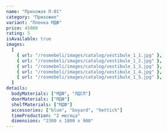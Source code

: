 ```yaml
---
name: "Прихожая П-01"
category: "Прихожие"
variant: "Пленка МДФ"
price: 45000
rating: 5
isAvailable: true
images:
  [
    { url: "/rosmebeli/images/catalog/vestibule_1_1.jpg" },
    { url: "/rosmebeli/images/catalog/vestibule_1_2.jpg" },
    { url: "/rosmebeli/images/catalog/vestibule_1_3.jpg" },
    { url: "/rosmebeli/images/catalog/vestibule_1_4.jpg" },
    { url: "/rosmebeli/images/catalog/vestibule_1_5.jpg" },
  ]
details:
  bodyMaterials: ["МДФ", "ЛДСП"]
  doorMaterials: ["МДФ"]
  shelfMaterials: ["МДФ"]
  accessories: ["blum", "boyard", "hettich"]
  timeProduction: "2 месяца"
  dimensions: "2300 х 1800 х 900"
---
```

